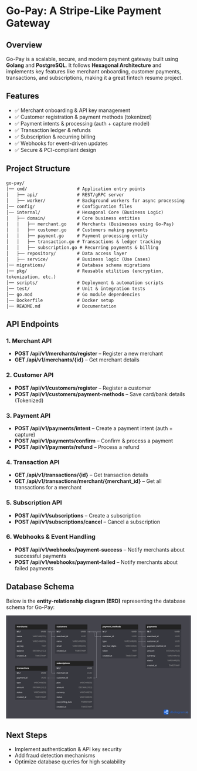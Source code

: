 # Go-Pay: A Stripe-Like Payment Gateway

## Overview
Go-Pay is a scalable, secure, and modern payment gateway built using **Golang** and **PostgreSQL**. It follows **Hexagonal Architecture** and implements key features like merchant onboarding, customer payments, transactions, and subscriptions, making it a great fintech resume project.

## Features
- ✅ Merchant onboarding & API key management
- ✅ Customer registration & payment methods (tokenized)
- ✅ Payment intents & processing (auth + capture model)
- ✅ Transaction ledger & refunds
- ✅ Subscription & recurring billing
- ✅ Webhooks for event-driven updates
- ✅ Secure & PCI-compliant design

## Project Structure
```
go-pay/
│── cmd/                   # Application entry points
│   ├── api/               # REST/gRPC server
│   ├── worker/            # Background workers for async processing
│── config/                # Configuration files
│── internal/              # Hexagonal Core (Business Logic)
│   ├── domain/            # Core business entities
│   │   ├── merchant.go    # Merchants (Businesses using Go-Pay)
│   │   ├── customer.go    # Customers making payments
│   │   ├── payment.go     # Payment processing entity
│   │   ├── transaction.go # Transactions & ledger tracking
│   │   ├── subscription.go # Recurring payments & billing
│   ├── repository/        # Data access layer
│   ├── service/           # Business logic (Use Cases)
│── migrations/            # Database schema migrations
│── pkg/                   # Reusable utilities (encryption, tokenization, etc.)
│── scripts/               # Deployment & automation scripts
│── test/                  # Unit & integration tests
│── go.mod                 # Go module dependencies
│── Dockerfile             # Docker setup
│── README.md              # Documentation
```

## API Endpoints
### 1. Merchant API
- **POST /api/v1/merchants/register** – Register a new merchant
- **GET /api/v1/merchants/{id}** – Get merchant details

### 2. Customer API
- **POST /api/v1/customers/register** – Register a customer
- **POST /api/v1/customers/payment-methods** – Save card/bank details (Tokenized)

### 3. Payment API
- **POST /api/v1/payments/intent** – Create a payment intent (auth + capture)
- **POST /api/v1/payments/confirm** – Confirm & process a payment
- **POST /api/v1/payments/refund** – Process a refund

### 4. Transaction API
- **GET /api/v1/transactions/{id}** – Get transaction details
- **GET /api/v1/transactions/merchant/{merchant_id}** – Get all transactions for a merchant

### 5. Subscription API
- **POST /api/v1/subscriptions** – Create a subscription
- **POST /api/v1/subscriptions/cancel** – Cancel a subscription

### 6. Webhooks & Event Handling
- **POST /api/v1/webhooks/payment-success** – Notify merchants about successful payments
- **POST /api/v1/webhooks/payment-failed** – Notify merchants about failed payments

## Database Schema
Below is the **entity-relationship diagram (ERD)** representing the database schema for Go-Pay:

![Database Schema](./migrations/db_schema.png)


## Next Steps
- Implement authentication & API key security
- Add fraud detection mechanisms
- Optimize database queries for high scalability